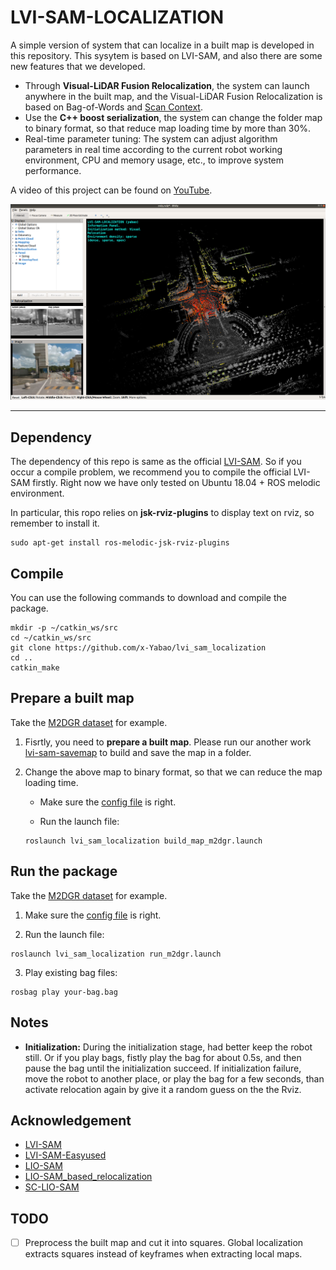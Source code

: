 # LVI-SAM-LOCALIZATION
A simple version of system that can localize in a built map is developed in this repository. This sysytem is based on LVI-SAM, and also there are some new features that we developed.  

- Through **Visual-LiDAR Fusion Relocalization**, the system can launch anywhere in the built map, and the Visual-LiDAR Fusion Relocalization is based on Bag-of-Words and [Scan Context](https://github.com/irapkaist/scancontext).
- Use the **C++ boost serialization**, the system can change the folder map to binary format, so that reduce map loading time by more than 30%.
- Real-time parameter tuning: The system can adjust algorithm parameters in real time according to the current robot working environment, CPU and memory usage, etc., to improve system performance.
  
A video of this project can be found on [YouTube](https://youtu.be/ZFumQSqMsE0).

<p align='center'>
    <img src="./doc/fig/localization.png" alt="drawing" width="800"/>
</p>

---

## Dependency
The dependency of this repo is same as the official [LVI-SAM](https://github.com/TixiaoShan/LVI-SAM). So if you occur a compile problem, we recommend you to compile the official LVI-SAM firstly. Right now we have only tested on Ubuntu 18.04 + ROS melodic environment.

In particular, this ropo relies on **jsk-rviz-plugins** to display text on rviz, so remember to install it.
```
sudo apt-get install ros-melodic-jsk-rviz-plugins
```

## Compile
You can use the following commands to download and compile the package.
```
mkdir -p ~/catkin_ws/src
cd ~/catkin_ws/src
git clone https://github.com/x-Yabao/lvi_sam_localization
cd ..
catkin_make
```

## Prepare a built map
Take the [M2DGR dataset](https://github.com/SJTU-ViSYS/M2DGR) for example.
1. Fisrtly, you need to **prepare a built map**. Please run our another work [lvi-sam-savemap](https://github.com/x-Yabao/lvi_sam_savemap) to build and save the map in a folder.
2. Change the above map to binary format, so that we can reduce the map loading time.
   
   - Make sure the [config file](./config/m2dgr/params_function.yaml) is right.
  
   - Run the launch file:
    ```
    roslaunch lvi_sam_localization build_map_m2dgr.launch
    ```


## Run the package
Take the [M2DGR dataset](https://github.com/SJTU-ViSYS/M2DGR) for example.
1. Make sure the [config file](./config/m2dgr/params_function.yaml) is right.

2. Run the launch file:
```
roslaunch lvi_sam_localization run_m2dgr.launch
```

3. Play existing bag files:
```
rosbag play your-bag.bag
```





## Notes
- **Initialization:** During the initialization stage, had better keep the robot still. Or if you play bags, fistly play the bag for about 0.5s, and then pause the bag until the initialization succeed. If initialization failure, move the robot to another place, or play the bag for a few seconds, than activate relocation again by give it a random guess on the the Rviz.

## Acknowledgement
- [LVI-SAM](https://github.com/TixiaoShan/LVI-SAM)
- [LVI-SAM-Easyused](https://github.com/Cc19245/LVI-SAM-Easyused)
- [LIO-SAM](https://github.com/TixiaoShan/LIO-SAM)
- [LIO-SAM_based_relocalization](https://github.com/Gaochao-hit/LIO-SAM_based_relocalization)
- [SC-LIO-SAM](https://github.com/gisbi-kim/SC-LIO-SAM)


## TODO
+ [ ] Preprocess the built map and cut it into squares. Global localization extracts squares instead of keyframes when extracting local maps.


